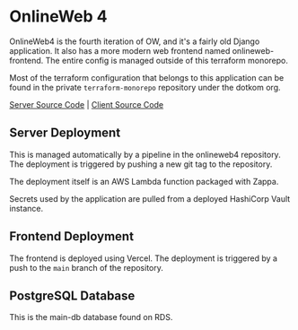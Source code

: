 # OnlineWeb 4

OnlineWeb4 is the fourth iteration of OW, and it's a fairly old Django application. It also has a more modern web
frontend named onlineweb-frontend. The entire config is managed outside of this terraform monorepo.

Most of the terraform configuration that belongs to this application can be found in the private `terraform-monorepo`
repository under the dotkom org.

[Server Source Code](https://github.com/dotkom/onlineweb4) | [Client Source Code](https://github.com/dotkom/onlineweb-frontend)

## Server Deployment

This is managed automatically by a pipeline in the onlineweb4 repository. The deployment is triggered by pushing a new
git tag to the repository.

The deployment itself is an AWS Lambda function packaged with Zappa.

Secrets used by the application are pulled from a deployed HashiCorp Vault instance.

## Frontend Deployment

The frontend is deployed using Vercel. The deployment is triggered by a push to the `main` branch of the repository.

## PostgreSQL Database

This is the main-db database found on RDS.
